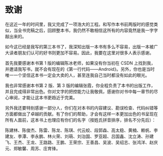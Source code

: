 # 致谢

在这近一年的时间里，我又完成了一项浩大的工程。和写作本书前两版时的感觉类似，当全书完稿之后，回顾整本书，我仍然不敢相信这所有的内容竟然是我一字字敲出来的。

如今这已经是我写的第三本书了，我深知出版一本书有多么不容易，出版一本被广大读者朋友们认可的好书则更加不容易。因此，我要在这里对很多人表示感谢。

首先我要感谢本书第 1 版的编辑陈冰老师，如果没有你当初在 CSDN 上找到我，并邀请我写书，就不会有现在的《第一行代码——Android》。另外，你也是当时唯一一个坚信这本书一定会大卖的人，甚至连我自己当时都没有如此的眼光。

我也非常感谢本书第 2 版、第 3 版的编辑张霞，你全程负责了本书的出版工作，并且完成得非常出色。你对文字的把控能力让我敬佩，感谢你对书中每一章节的尽心审阅，才能让这本书更趋近于完美。

另外我还要特别感谢一部分人，你们在对本书的内容建议、勘误检查、代码纠错等方面都做出了卓越的贡献。有了你们的帮助，才会有这样一本更加出色的书呈现在所有人面前，这本书上也理应有你们的名字（按姓氏拼音排序，排名不分先后）：

陈建林、陈俊杰、陈雷、陈龙、陈琪、代云蛟、段郭森、高太稳、黄楠、赖帆、李建友、李潭、李永鹏、林火荣、刘萌、刘治国、罗亚超、吕国鑫、沈立涛、孙建飞、王杰、王龙、王路路、王鹏、王荣宗、王善昌、吴波、吴绍志、张鸿洋、赵庆元、郑敏馨、周苏、庄育锋。